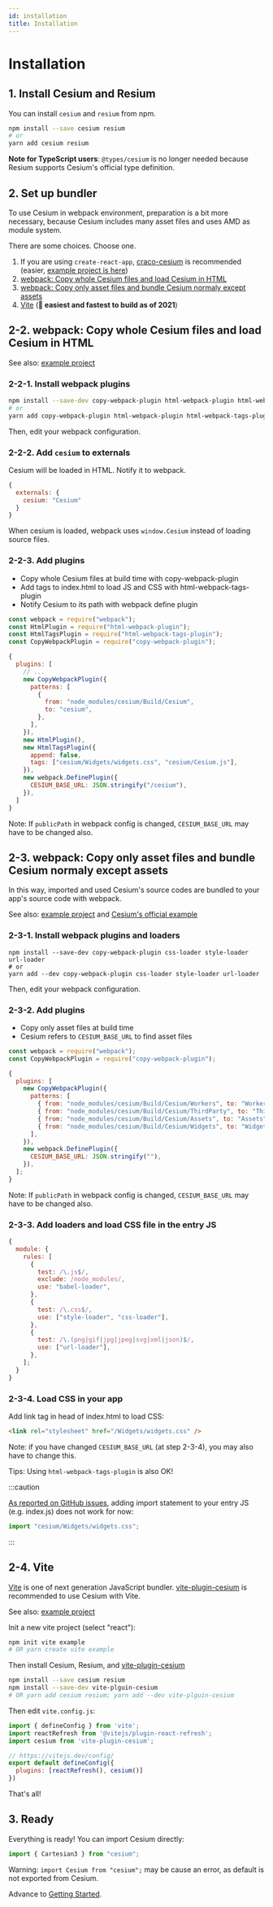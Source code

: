 ```yaml
---
id: installation
title: Installation
---
```


# Installation

## 1. Install Cesium and Resium

You can install `cesium` and `resium` from npm.

```bash
npm install --save cesium resium
# or
yarn add cesium resium
```

**Note for TypeScript users**: `@types/cesium` is no longer needed because Resium supports Cesium's official type definition.

## 2. Set up bundler

To use Cesium in webpack environment, preparation is a bit more necessary, because Cesium includes many asset files and uses AMD as module system.

There are some choices. Choose one.

1. If you are using `create-react-app`, [craco-cesium](https://github.com/reearth/craco-cesium) is recommended (easier, [example project is here](https://github.com/reearth/resium/tree/main/example/create-react-app))
2. [webpack: Copy whole Cesium files and load Cesium in HTML](#2-2-webpack-copy-whole-cesium-files-and-load-cesium-in-html)
3. [webpack: Copy only asset files and bundle Cesium normaly except assets](#2-3-webpack-copy-only-asset-files-and-bundle-cesium-normaly-except-assets)
4. [Vite](#2-4-vite) (**🚀 easiest and fastest to build as of 2021**)
## 2-2. webpack: Copy whole Cesium files and load Cesium in HTML

See also: [example project](https://github.com/reearth/resium/tree/main/example/webpack)

### 2-2-1. Install webpack plugins

```bash
npm install --save-dev copy-webpack-plugin html-webpack-plugin html-webpack-tags-plugin
# or
yarn add copy-webpack-plugin html-webpack-plugin html-webpack-tags-plugin
```

Then, edit your webpack configuration.

### 2-2-2. Add `cesium` to externals

Cesium will be loaded in HTML. Notify it to webpack.

```js
{
  externals: {
    cesium: "Cesium"
  }
}
```

When cesium is loaded, webpack uses `window.Cesium` instead of loading source files.

### 2-2-3. Add plugins

- Copy whole Cesium files at build time with copy-webpack-plugin
- Add tags to index.html to load JS and CSS with html-webpack-tags-plugin
- Notify Cesium to its path with webpack define plugin

```js
const webpack = require("webpack");
const HtmlPlugin = require("html-webpack-plugin");
const HtmlTagsPlugin = require("html-webpack-tags-plugin");
const CopyWebpackPlugin = require("copy-webpack-plugin");
```

```js
{
  plugins: [
    // ...
    new CopyWebpackPlugin({
      patterns: [
        {
          from: "node_modules/cesium/Build/Cesium",
          to: "cesium",
        },
      ],
    }),
    new HtmlPlugin(),
    new HtmlTagsPlugin({
      append: false,
      tags: ["cesium/Widgets/widgets.css", "cesium/Cesium.js"],
    }),
    new webpack.DefinePlugin({
      CESIUM_BASE_URL: JSON.stringify("/cesium"),
    }),
  ]
}
```

Note: If `publicPath` in webpack config is changed, `CESIUM_BASE_URL` may have to be changed also.

## 2-3. webpack: Copy only asset files and bundle Cesium normaly except assets

In this way, imported and used Cesium's source codes are bundled to your app's source code with webpack.

See also: [example project](https://github.com/reearth/resium/tree/main/example/webpack2) and [Cesium's official example](https://github.com/AnalyticalGraphicsInc/cesium-webpack-example)

### 2-3-1. Install webpack plugins and loaders

```
npm install --save-dev copy-webpack-plugin css-loader style-loader url-loader
# or
yarn add --dev copy-webpack-plugin css-loader style-loader url-loader
```

Then, edit your webpack configuration.

### 2-3-2. Add plugins

- Copy only asset files at build time
- Cesium refers to `CESIUM_BASE_URL` to find asset files

```js
const webpack = require("webpack");
const CopyWebpackPlugin = require("copy-webpack-plugin");
```

```js
{
  plugins: [
    new CopyWebpackPlugin({
      patterns: [
        { from: "node_modules/cesium/Build/Cesium/Workers", to: "Workers" },
        { from: "node_modules/cesium/Build/Cesium/ThirdParty", to: "ThirdParty" },
        { from: "node_modules/cesium/Build/Cesium/Assets", to: "Assets" },
        { from: "node_modules/cesium/Build/Cesium/Widgets", to: "Widgets" },
      ],
    }),
    new webpack.DefinePlugin({
      CESIUM_BASE_URL: JSON.stringify(""),
    }),
  ];
}
```

Note: If `publicPath` in webpack config is changed, `CESIUM_BASE_URL` may have to be changed also.

### 2-3-3. Add loaders and load CSS file in the entry JS

```js
{
  module: {
    rules: [
      {
        test: /\.js$/,
        exclude: /node_modules/,
        use: "babel-loader",
      },
      {
        test: /\.css$/,
        use: ["style-loader", "css-loader"],
      },
      {
        test: /\.(png|gif|jpg|jpeg|svg|xml|json)$/,
        use: ["url-loader"],
      },
    ];
  }
}
```

### 2-3-4. Load CSS in your app

Add link tag in head of index.html to load CSS:

```html
<link rel="stylesheet" href="/Widgets/widgets.css" />
```

Note: if you have changed `CESIUM_BASE_URL` (at step 2-3-4), you may also have to change this.

Tips: Using `html-webpack-tags-plugin` is also OK!

:::caution

[As reported on GitHub issues](https://github.com/CesiumGS/cesium/issues/9212), adding import statement to your entry JS (e.g. index.js) does not work for now:

```js
import "cesium/Widgets/widgets.css";
```

:::

## 2-4. Vite

[Vite](https://vitejs.dev/) is one of next generation JavaScript bundler. [vite-plugin-cesium](https://github.com/nshen/vite-plugin-cesium) is recommended to use Cesium with Vite.

See also: [example project](https://github.com/reearth/resium/tree/main/example/vite)

Init a new vite project (select "react"):

```bash
npm init vite example
# OR yarn create vite example
```

Then install Cesium, Resium, and [vite-plugin-cesium](https://github.com/)

```bash
npm install --save cesium resium
npm install --save-dev vite-plguin-cesium
# OR yarn add cesium resium; yarn add --dev vite-plguin-cesium
```

Then edit `vite.config.js`:

```js
import { defineConfig } from 'vite';
import reactRefresh from '@vitejs/plugin-react-refresh';
import cesium from 'vite-plugin-cesium';

// https://vitejs.dev/config/
export default defineConfig({
  plugins: [reactRefresh(), cesium()]
})
```

That's all!

## 3. Ready

Everything is ready! You can import Cesium directly:

```js
import { Cartesian3 } from "cesium";
```

Warning: `import Cesium from "cesium";` may be cause an error, as default is not exported from Cesium.

Advance to [Getting Started](/getting_started).
